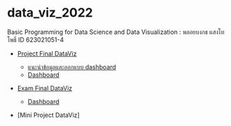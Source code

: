# data_viz_2022
Basic Programming for Data Science and Data Visualization : พลอยบงกช แสงโทโพธิ์ ID 623021051-4

* [Project Final DataViz](https://github.com/ploybongkot/data_viz_2022/blob/main/Project_Dataviz_2022.ipynb)
  * [แนะนำข้อมูลและออกแบบ dashboard](https://www.canva.com/design/DAE7z1u-RwU/RW-RVLCcIkle_4WpnnqZsg/edit?fbclid=IwAR25q1qSW1XTiCbcPxzOEFUlm09sSYEg_rfvJPcMK7M0TU8QQiGO3hN0h6I)
  * [Dashboard](https://datastudio.google.com/reporting/7e67d47f-2b14-43c9-b26a-8a31fb5b939f/page/14EpC?fbclid=IwAR0f4eu47ipWlZ_0Ui1462Ii6DjcpfAAb68LwMvg8avS9JHa5lJUeO8hYvU)

* [Exam Final DataViz](https://github.com/ploybongkot/data_viz_2022/blob/main/Final_Exam.ipynb)
  * [Dashboard](https://datastudio.google.com/reporting/bcb7362e-adcf-4026-b89e-945faa15b954/page/ktCqC?fbclid=IwAR2te6ETgzD-iNVCWCyfZm6sQ93w9itT9zQG_XrpBlOHlkeQvkjO1PUxpmY)
  
* [Mini Project DataViz]

